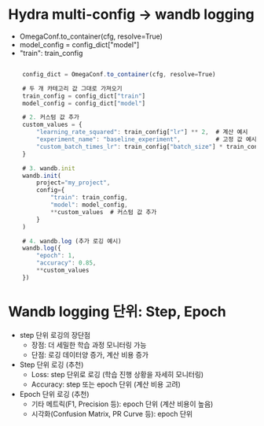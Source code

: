 # Hydra multi-config → wandb logging

- OmegaConf.to_container(cfg, resolve=True)
- model_config = config_dict["model"]
- "train": train_config

```jsx

    config_dict = OmegaConf.to_container(cfg, resolve=True)

    # 두 개 카테고리 값 그대로 가져오기
    train_config = config_dict["train"]
    model_config = config_dict["model"]

    # 2. 커스텀 값 추가
    custom_values = {
        "learning_rate_squared": train_config["lr"] ** 2,  # 계산 예시
        "experiment_name": "baseline_experiment",          # 고정 값 예시
        "custom_batch_times_lr": train_config["batch_size"] * train_config["lr"]
    }

    # 3. wandb.init
    wandb.init(
        project="my_project",
        config={
            "train": train_config,
            "model": model_config,
            **custom_values  # 커스텀 값 추가
        }
    )

    # 4. wandb.log (추가 로깅 예시)
    wandb.log({
        "epoch": 1,
        "accuracy": 0.85,
        **custom_values
    })
```

# Wandb logging 단위: Step, Epoch

- step 단위 로깅의 장단점
    - 장점: 더 세밀한 학습 과정 모니터링 가능
    - 단점: 로깅 데이터양 증가, 계산 비용 증가
- Step 단위 로깅 (추천)
    - Loss: step 단위로 로깅 (학습 진행 상황을 자세히 모니터링)
    - Accuracy: step 또는 epoch 단위 (계산 비용 고려)
- Epoch 단위 로깅 (추천)
    - 기타 메트릭(F1, Precision 등): epoch 단위 (계산 비용이 높음)
    - 시각화(Confusion Matrix, PR Curve 등): epoch 단위